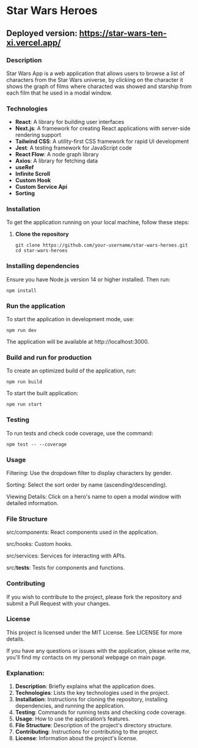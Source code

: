 # Star Wars Heroes

## Deployed version: https://star-wars-ten-xi.vercel.app/

### Description

Star Wars App is a web application that allows users to browse a list of characters from the Star Wars universe, by clicking on the character it shows the graph of films where characted was showed and starship from each film that he used in a modal window.

### Technologies

- **React**: A library for building user interfaces
- **Next.js**: A framework for creating React applications with server-side rendering support
- **Tailwind CSS**: A utility-first CSS framework for rapid UI development
- **Jest**: A testing framework for JavaScript code
- **React Flow**: A node graph library
- **Axios**: A library for fetching data
- **useRef**
- **Infinite Scroll**
- **Custom Hook**
- **Custom Service Api**
- **Sorting**

### Installation

To get the application running on your local machine, follow these steps:

1. **Clone the repository**

   ```
   git clone https://github.com/your-username/star-wars-heroes.git
   cd star-wars-heroes
   ```

### Installing dependencies

Ensure you have Node.js version 14 or higher installed. Then run:

`npm install`

### Run the application

To start the application in development mode, use:

`npm run dev`

The application will be available at http://localhost:3000.

### Build and run for production

To create an optimized build of the application, run:

`npm run build`

To start the built application:

`npm run start`

### Testing

To run tests and check code coverage, use the command:

`npm test -- --coverage`

### Usage

Filtering: Use the dropdown filter to display characters by gender.

Sorting: Select the sort order by name (ascending/descending).

Viewing Details: Click on a hero's name to open a modal window with detailed information.

### File Structure

src/components: React components used in the application.

src/hooks: Custom hooks.

src/services: Services for interacting with APIs.

src/__tests__: Tests for components and functions.

### Contributing

If you wish to contribute to the project, please fork the repository and submit a Pull Request with your changes.

### License

This project is licensed under the MIT License. See LICENSE for more details.

If you have any questions or issues with the application, please write me, you'll find my contacts on my personal webpage on main page.

### Explanation:

1. **Description**: Briefly explains what the application does.
2. **Technologies**: Lists the key technologies used in the project.
3. **Installation**: Instructions for cloning the repository, installing dependencies, and running the application.
4. **Testing**: Commands for running tests and checking code coverage.
5. **Usage**: How to use the application’s features.
6. **File Structure**: Description of the project's directory structure.
7. **Contributing**: Instructions for contributing to the project.
8. **License**: Information about the project's license.